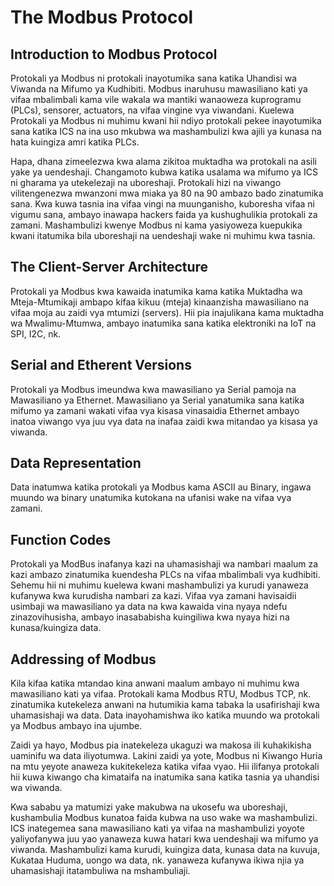 # The Modbus Protocol

## Introduction to Modbus Protocol

Protokali ya Modbus ni protokali inayotumika sana katika Uhandisi wa Viwanda na Mifumo ya Kudhibiti. Modbus inaruhusu mawasiliano kati ya vifaa mbalimbali kama vile wakala wa mantiki wanaoweza kuprogramu (PLCs), sensorer, actuators, na vifaa vingine vya viwandani. Kuelewa Protokali ya Modbus ni muhimu kwani hii ndiyo protokali pekee inayotumika sana katika ICS na ina uso mkubwa wa mashambulizi kwa ajili ya kunasa na hata kuingiza amri katika PLCs.

Hapa, dhana zimeelezwa kwa alama zikitoa muktadha wa protokali na asili yake ya uendeshaji. Changamoto kubwa katika usalama wa mifumo ya ICS ni gharama ya utekelezaji na uboreshaji. Protokali hizi na viwango vilitengenezwa mwanzoni mwa miaka ya 80 na 90 ambazo bado zinatumika sana. Kwa kuwa tasnia ina vifaa vingi na muunganisho, kuboresha vifaa ni vigumu sana, ambayo inawapa hackers faida ya kushughulikia protokali za zamani. Mashambulizi kwenye Modbus ni kama yasiyoweza kuepukika kwani itatumika bila uboreshaji na uendeshaji wake ni muhimu kwa tasnia.

## The Client-Server Architecture

Protokali ya Modbus kwa kawaida inatumika kama katika Muktadha wa Mteja-Mtumikaji ambapo kifaa kikuu (mteja) kinaanzisha mawasiliano na vifaa moja au zaidi vya mtumizi (servers). Hii pia inajulikana kama muktadha wa Mwalimu-Mtumwa, ambayo inatumika sana katika elektroniki na IoT na SPI, I2C, nk.

## Serial and Etherent Versions

Protokali ya Modbus imeundwa kwa mawasiliano ya Serial pamoja na Mawasiliano ya Ethernet. Mawasiliano ya Serial yanatumika sana katika mifumo ya zamani wakati vifaa vya kisasa vinasaidia Ethernet ambayo inatoa viwango vya juu vya data na inafaa zaidi kwa mitandao ya kisasa ya viwanda.

## Data Representation

Data inatumwa katika protokali ya Modbus kama ASCII au Binary, ingawa muundo wa binary unatumika kutokana na ufanisi wake na vifaa vya zamani.

## Function Codes

Protokali ya ModBus inafanya kazi na uhamasishaji wa nambari maalum za kazi ambazo zinatumika kuendesha PLCs na vifaa mbalimbali vya kudhibiti. Sehemu hii ni muhimu kuelewa kwani mashambulizi ya kurudi yanaweza kufanywa kwa kurudisha nambari za kazi. Vifaa vya zamani havisaidii usimbaji wa mawasiliano ya data na kwa kawaida vina nyaya ndefu zinazovihusisha, ambayo inasababisha kuingiliwa kwa nyaya hizi na kunasa/kuingiza data.

## Addressing of Modbus

Kila kifaa katika mtandao kina anwani maalum ambayo ni muhimu kwa mawasiliano kati ya vifaa. Protokali kama Modbus RTU, Modbus TCP, nk. zinatumika kutekeleza anwani na hutumikia kama tabaka la usafirishaji kwa uhamasishaji wa data. Data inayohamishwa iko katika muundo wa protokali ya Modbus ambayo ina ujumbe.

Zaidi ya hayo, Modbus pia inatekeleza ukaguzi wa makosa ili kuhakikisha uaminifu wa data iliyotumwa. Lakini zaidi ya yote, Modbus ni Kiwango Huria na mtu yeyote anaweza kukitekeleza katika vifaa vyao. Hii ilifanya protokali hii kuwa kiwango cha kimataifa na inatumika sana katika tasnia ya uhandisi wa viwanda.

Kwa sababu ya matumizi yake makubwa na ukosefu wa uboreshaji, kushambulia Modbus kunatoa faida kubwa na uso wake wa mashambulizi. ICS inategemea sana mawasiliano kati ya vifaa na mashambulizi yoyote yaliyofanywa juu yao yanaweza kuwa hatari kwa uendeshaji wa mifumo ya viwanda. Mashambulizi kama kurudi, kuingiza data, kunasa data na kuvuja, Kukataa Huduma, uongo wa data, nk. yanaweza kufanywa ikiwa njia ya uhamasishaji itatambuliwa na mshambuliaji.
